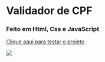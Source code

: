 # Validador de CPF 
### Feito em Html, Css e JavaScript
<a href="https://vinicius-rodriguess.github.io/Validador-CPF/" target="_blank">Clique aqui para testar o projeto</a>
<p></p>
<img src="./src/img/Captura de tela 2023-08-25 095204.png"/>